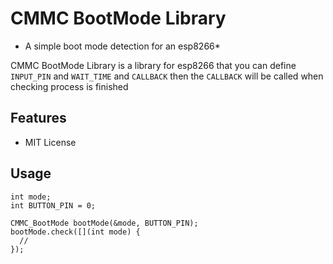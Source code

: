 # CMMC BootMode Library

* A simple boot mode detection for an esp8266*

CMMC BootMode Library is a library for esp8266 that you can define `INPUT_PIN` and `WAIT_TIME` and `CALLBACK` then the `CALLBACK` will be called when checking process is finished

Features
--------
* MIT License

Usage
--------

    int mode;
    int BUTTON_PIN = 0;

    CMMC_BootMode bootMode(&mode, BUTTON_PIN);
    bootMode.check([](int mode) {
      // 
    });
